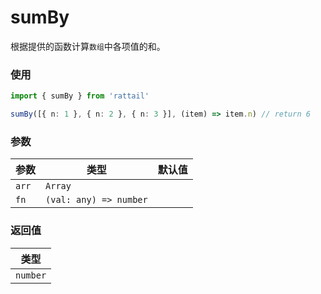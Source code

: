 # sumBy

根据提供的函数计算`数组`中各项值的和。

### 使用

```ts
import { sumBy } from 'rattail'

sumBy([{ n: 1 }, { n: 2 }, { n: 3 }], (item) => item.n) // return 6
```

### 参数

| 参数  | 类型                   | 默认值 |
| ----- | ---------------------- | ------ |
| `arr` | `Array`                |        |
| `fn`  | `(val: any) => number` |        |

### 返回值

| 类型     |
| -------- |
| `number` |
